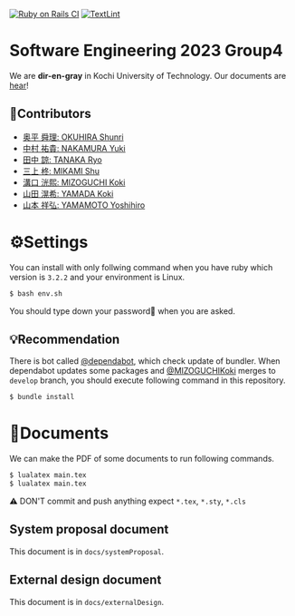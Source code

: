 [![Ruby on Rails CI](https://github.com/MIZOGUCHIKoki/MusicScoreManagementApp/actions/workflows/rubyonrails.yml/badge.svg)](https://github.com/MIZOGUCHIKoki/MusicScoreManagementApp/actions/workflows/rubyonrails.yml)
[![TextLint](https://github.com/MIZOGUCHIKoki/MusicScoreManagementApp/actions/workflows/textlint.yml/badge.svg)](https://github.com/MIZOGUCHIKoki/MusicScoreManagementApp/actions/workflows/textlint.yml)

# Software Engineering 2023 Group4
We are **dir-en-gray** in Kochi University of Technology.
Our documents are [hear](https://www.notion.so/kut-se-group4/dir-en-gray-789a9c3b505e4ac3994a1478477590f0?pvs=4)!

## 👤Contributors
- [奥平 舜理: OKUHIRA Shunri](https://github.com/OkuhiraShunri)
- [中村 祐貴: NAKAMURA Yuki](https://github.com/1250352)
- [田中 諒: TANAKA Ryo](https://github.com/tanakaryo341)
- [三上 柊: MIKAMI Shu](https://github.com/MikamiShu)
- [溝口 洸熙: MIZOGUCHI Koki](https://github.com/MIZOGUCHIKoki)
- [山田 滉希: YAMADA Koki](https://github.com/1250382KoukiYamada)
- [山本 祥弘: YAMAMOTO Yoshihiro](https://github.com/1250385-Yamamoto)

# ⚙️Settings
You can install with only follwing command when you have ruby which version is `3.2.2` and your environment is Linux.
```Bash
$ bash env.sh
```
You should type down your password🔑 when you are asked.

## 💡Recommendation
There is bot called [@dependabot](https://github.com/apps/dependabot), which check update of bundler.
When dependabot updates some packages and [@MIZOGUCHIKoki](https://github.com/MIZOGUCHIKoki) merges to `develop` branch, you should execute following command in this repository.
```Bash
$ bundle install
```
# 📃Documents
We can make the PDF of some documents to run following commands.
```Bash
$ lualatex main.tex
$ lualatex main.tex
```
⚠️ DON'T commit and push anything expect `*.tex`, `*.sty`, `*.cls`
## System proposal document
This document is in `docs/systemProposal`.
## External design document
This document is in `docs/externalDesign`.
